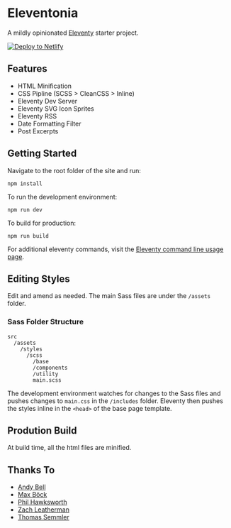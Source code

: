 # Eleventonia

A mildly opinionated [Eleventy](https://11ty.dev) starter project.

[![Deploy to Netlify](https://www.netlify.com/img/deploy/button.svg)](https://app.netlify.com/start/deploy?repository=https://github.com/mattdecamp/eleventonia)  

## Features

* HTML Minification
* CSS Pipline (SCSS > CleanCSS > Inline)
* Eleventy Dev Server
* Eleventy SVG Icon Sprites
* Eleventy RSS
* Date Formatting Filter
* Post Excerpts

## Getting Started

Navigate to the root folder of the site and run:

```
npm install
```

To run the development environment:

```
npm run dev
```

To build for production:

```
npm run build
```
For additional eleventy commands, visit the [Eleventy command line usage page](https://www.11ty.dev/docs/usage/).

## Editing Styles
Edit and amend as needed. The main Sass files are under the `/assets` folder.
### Sass Folder Structure
```
src
  /assets
    /styles
      /scss
        /base
        /components
        /utility
        main.scss
```
The development environment watches for changes to the Sass files and pushes changes to `main.css` in the `/includes` folder. Eleventy then pushes the styles inline in the `<head>` of the base page template.

## Prodution Build
At build time, all the html files are minified.


## Thanks To

* [Andy Bell](https://github.com/hankchizljaw/hylia)
* [Max Böck](https://github.com/maxboeck/eleventastic)
* [Phil Hawksworth](https://github.com/philhawksworth/eleventyone)
* [Zach Leatherman](https://11ty.dev)
* [Thomas Semmler](https://helloyes.dev)
